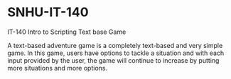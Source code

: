 # SNHU-IT-140
IT-140 Intro to Scripting Text base Game 

A text-based adventure game is a completely text-based and very simple game. In this game, users have options to tackle a situation and with each input provided by the user, the game will continue to increase by putting more situations and more options.
